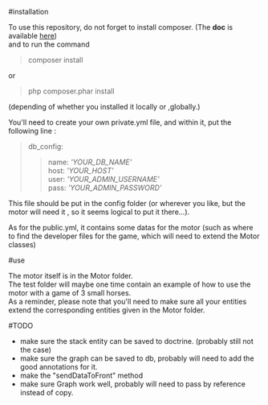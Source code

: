 #installation

To use this repository, do not forget to install composer. (The **doc** is available [here](https://getcomposer.org/))  
and to run the command
>composer install  

or 
>php composer.phar install

(depending of whether you installed it locally or ,globally.)

You'll need to create your own private.yml file, and within it,
 put the following line :   
 >
 >db_config:
 >> name: _'YOUR_DB_NAME'_  
 >> host: _'YOUR_HOST'_  
 >> user: _'YOUR_ADMIN_USERNAME'_  
 >> pass:  _'YOUR_ADMIN_PASSWORD'_
 >
 >

This file should be put in the config folder (or wherever you like, but the motor will need it
, so it seems logical to put it there...). 

As for the public.yml, it contains some datas for the motor (such as where to find the 
developer files for the game, which will need to extend the Motor classes) 

#use

The motor itself is in the Motor folder.  
The test folder will maybe one time contain an example of how to use the motor with a game of 3 small horses.  
As a reminder, please note that you'll need to make sure all your entities extend the 
corresponding entities given in the Motor folder.
  
  
#TODO
- make sure the stack entity can be saved to doctrine. (probably still not the case)
- make sure the graph can be saved to db, probably will need to add the good annotations for it.
- make the "sendDataToFront" method
- make sure Graph work well, probably will need to pass by reference instead of copy.